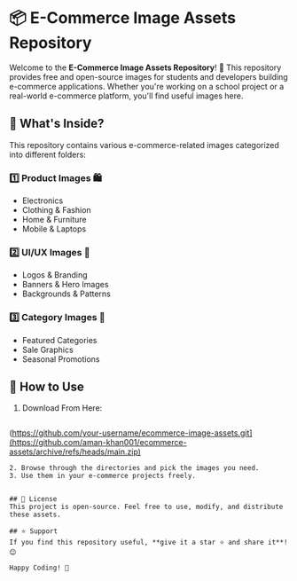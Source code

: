 # 📦 E-Commerce Image Assets Repository

Welcome to the **E-Commerce Image Assets Repository**! 🚀 This repository provides free and open-source images for students and developers building e-commerce applications. Whether you're working on a school project or a real-world e-commerce platform, you'll find useful images here.

## 📌 What's Inside?

This repository contains various e-commerce-related images categorized into different folders:

### **1️⃣ Product Images 🛍️**
- Electronics
- Clothing & Fashion
- Home & Furniture
- Mobile & Laptops

### **2️⃣ UI/UX Images 🎨**
- Logos & Branding
- Banners & Hero Images
- Backgrounds & Patterns

### **3️⃣ Category Images 📂**
- Featured Categories
- Sale Graphics
- Seasonal Promotions

## 🚀 How to Use

1. Download From Here:
   ```sh
(https://github.com/your-username/ecommerce-image-assets.git](https://github.com/aman-khan001/ecommerce-assets/archive/refs/heads/main.zip)
   ```
2. Browse through the directories and pick the images you need.
3. Use them in your e-commerce projects freely.


## 📜 License
This project is open-source. Feel free to use, modify, and distribute these assets.

## ⭐ Support
If you find this repository useful, **give it a star ⭐ and share it**! 😊

Happy Coding! 🚀

